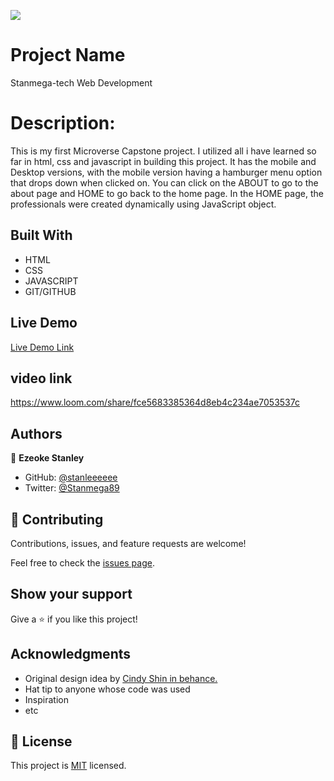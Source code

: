 ![](https://img.shields.io/badge/Microverse-blueviolet)

# Project Name
  Stanmega-tech Web Development

#  Description:
This is my first Microverse Capstone project. I utilized all i have learned so far in html, css and javascript in building this project. It has the mobile and Desktop versions, with the mobile version having a hamburger menu option that drops down when clicked on. You can click on the ABOUT to go to the about page and HOME to go back to the home page. In the HOME page, the professionals were created dynamically using JavaScript object.


## Built With

- HTML
- CSS
- JAVASCRIPT
- GIT/GITHUB

## Live Demo

[Live Demo Link](https://stanleeeeee.github.io/First-Capstone/)

## video link
https://www.loom.com/share/fce5683385364d8eb4c234ae7053537c

## Authors

👤 **Ezeoke Stanley**

- GitHub: [@stanleeeeee](https://github.com/stanleeeeee)
- Twitter: [@Stanmega89](https://twitter.com/Stanmega89)


## 🤝 Contributing

Contributions, issues, and feature requests are welcome!

Feel free to check the [issues page](../../issues/).

## Show your support

Give a ⭐️ if you like this project!

## Acknowledgments

- Original design idea by [Cindy Shin  in behance.](https://www.behance.net/adagio07)
- Hat tip to anyone whose code was used
- Inspiration
- etc

## 📝 License

This project is [MIT](./MIT.md) licensed.
